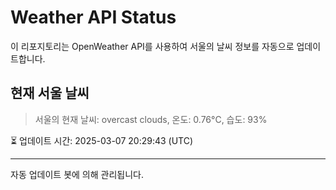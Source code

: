 
# Weather API Status

이 리포지토리는 OpenWeather API를 사용하여 서울의 날씨 정보를 자동으로 업데이트합니다.

## 현재 서울 날씨
> 서울의 현재 날씨: overcast clouds, 온도: 0.76°C, 습도: 93%

⏳ 업데이트 시간: 2025-03-07 20:29:43 (UTC)

---
자동 업데이트 봇에 의해 관리됩니다.

